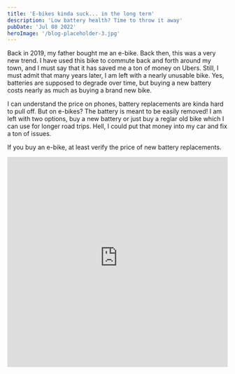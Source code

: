 ```yaml
---
title: 'E-bikes kinda suck... in the long term'
description: 'Low battery health? Time to throw it away'
pubDate: 'Jul 08 2022'
heroImage: '/blog-placeholder-3.jpg'
---
```


Back in 2019, my father bought me an e-bike. Back then, this was a very new trend. I have used this bike to commute back and forth around my town, and I must say that it has saved me a ton of money on Ubers. Still, I must admit that many years later, I am left with a nearly unusable bike. Yes, batteries are supposed to degrade over time, but buying a new battery costs nearly as much as buying a brand new bike. 

I can understand the price on phones, battery replacements are kinda hard to pull off. But on e-bikes? The battery is meant to be easily removed! I am left with two options, buy a new battery or just buy a reglar old bike which I can use for longer road trips. Hell, I could put that money into my car and fix a ton of issues.

If you buy an e-bike, at least verify the price of new battery replacements.

<iframe width="100%" height="480" src="https://www.youtube-nocookie.com/embed/UeLyvIK_9l0?si=g7v6fuljuRaqtST3" title="YouTube video player" frameborder="0" allow="accelerometer; autoplay; clipboard-write; encrypted-media; gyroscope; picture-in-picture; web-share" referrerpolicy="strict-origin-when-cross-origin" allowfullscreen></iframe>
